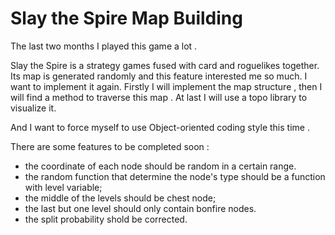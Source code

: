 # Slay the Spire Map Building

The last two months I played this game a lot . 

Slay the Spire is a strategy games fused with card and roguelikes together. Its map is generated randomly and this feature interested me so much. I want to implement it again.  Firstly I will implement the map structure , then I will find a method to traverse this map . At last I will use a topo library to visualize it.

And I want to force myself to use Object-oriented coding style this time .

There are some features to be completed soon :
+ the coordinate of each node should be random in a certain range.
+ the random function that determine the node's type should be a function with level variable;
+ the middle of the levels should be chest node;
+ the last but one level should only contain bonfire nodes.
+ the split probability shold be corrected. 